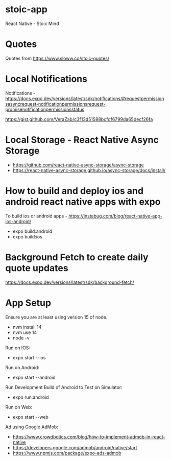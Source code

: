 # stoic-app

React Native - Stoic Mind

# Quotes

Quotes from https://www.sloww.co/stoic-quotes/

# Local Notifications

Notifications - https://docs.expo.dev/versions/latest/sdk/notifications/#requestpermissionsasyncrequest-notificationpermissionsrequest-promisenotificationpermissionsstatus

https://gist.github.com/VeraZab/c3f13d51588bcfdf6799da65decf26fa

# Local Storage - React Native Async Storage

- https://github.com/react-native-async-storage/async-storage
- https://react-native-async-storage.github.io/async-storage/docs/install/

# How to build and deploy ios and android react native apps with expo

To build ios or android apps - https://instabug.com/blog/react-native-app-ios-android/

- expo build:android
- expo build:ios

# Background Fetch to create daily quote updates

https://docs.expo.dev/versions/latest/sdk/background-fetch/

# App Setup

Ensure you are at least using version 15 of node.

- nvm install 14
- nvm use 14
- node -v

Run on IOS:

- expo start --ios

Run on Android:

- expo start --android

Run Development Build of Android to Test on Simulator:

- expo run:android

Run on Web:

- expo start --web

Ad using Google AdMob:

- https://www.crowdbotics.com/blog/how-to-implement-admob-in-react-native
- https://developers.google.com/admob/android/native/start
- https://www.npmjs.com/package/expo-ads-admob
